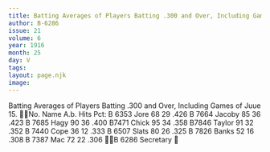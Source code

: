 ```yaml
---
title: Batting Averages of Players Batting .300 and Over, Including Games of June 15
author: B-6286
issue: 21
volume: 6
year: 1916
month: 25
day: V
tags:
layout: page.njk
image:
---
```

Batting Averages of Players Batting .300 and Over, Including Games of Juue 15. No. Name A.b. Hits Pct: B 6353 Jore 68 29 .426 B 7664 Jacoby 85 36 .423 B 7685 Hagy 90 36 .400 B7471 Chick 95 34 .358 B7846 Taylor 91 32 .352 B 7440 Cope 36 12 .333 B 6507 Slats 80 26 .325 B 7826 Banks 52 16 .308 B 7387 Mac 72 22 .306 B 6286 Secretary 
